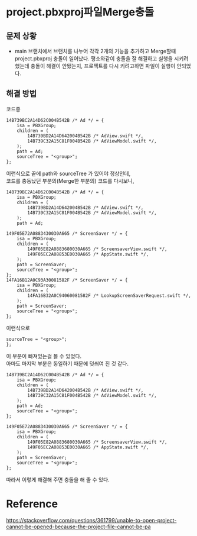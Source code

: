# project.pbxproj파일Merge충돌

## 문제 상황
- main 브랜치에서 브랜치를 나누어 각각 2개의 기능을 추가하고 Merge할때 project.pbxproj 충돌이 일어났다. 평소와같이 충돌을 잘 해결하고 실행을 시키려 했는데 충돌이 해결이 안됐는지, 프로젝트를 다시 키려고하면 파일이 실행이 안되었다.

## 해결 방법
코드중  

~~~
14B739BC2A14D62C004B542B /* Ad */ = {
	isa = PBXGroup;
	children = (
		14B739BD2A14D642004B542B /* AdView.swift */,
		14B739C32A15C81F004B542B /* AdViewModel.swift */,
	);
	path = Ad;
	sourceTree = "<group>";
};
~~~  

이런식으로 끝에 path와 sourceTree 가 있어야 정상인데,  
코드를 충동났던 부분의(Merge한 부분의) 코드를 다시보니,  

~~~
14B739BC2A14D62C004B542B /* Ad */ = {
	isa = PBXGroup;
	children = (
		14B739BD2A14D642004B542B /* AdView.swift */,
		14B739C32A15C81F004B542B /* AdViewModel.swift */,
	);
	path = Ad;

149F05E72A0883430030A665 /* ScreenSaver */ = {
	isa = PBXGroup;
	children = (
		149F05E82A0883680030A665 /* ScreensaverView.swift */,
		149F05EC2A08853E0030A665 /* AppState.swift */,
	);
	path = ScreenSaver;
	sourceTree = "<group>";
};
14FA16B12A0C93A30081582F /* ScreenSaver */ = {
	isa = PBXGroup;
	children = (
		14FA16B32A0C94060081582F /* LookupScreenSaverRequest.swift */,
	);
	path = ScreenSaver;
	sourceTree = "<group>";
};
~~~  

이런식으로 

~~~
sourceTree = "<group>";
};
~~~
이 부분이 빠져있는걸 볼 수 있었다.  
아마도 마지막 부분은 동일하기 때문에 덧씌여 진 것 같다.  

~~~
14B739BC2A14D62C004B542B /* Ad */ = {
	isa = PBXGroup;
	children = (
		14B739BD2A14D642004B542B /* AdView.swift */,
		14B739C32A15C81F004B542B /* AdViewModel.swift */,
	);
	path = Ad;
    sourceTree = "<group>";
};

149F05E72A0883430030A665 /* ScreenSaver */ = {
	isa = PBXGroup;
	children = (
		149F05E82A0883680030A665 /* ScreensaverView.swift */,
		149F05EC2A08853E0030A665 /* AppState.swift */,
	);
	path = ScreenSaver;
	sourceTree = "<group>";
};
~~~  

따라서 이렇게 해결해 주면 충돌을 해 줄 수 있다.

# Reference
https://stackoverflow.com/questions/361799/unable-to-open-project-cannot-be-opened-because-the-project-file-cannot-be-pa  
